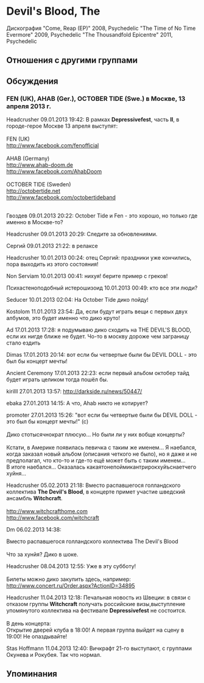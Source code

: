 # Devil's Blood, The

Дискография
"Come, Reap (EP)" 2008, Psychedelic
"The Time of No Time Evermore" 2009, Psychedelic
"The Thousandfold Epicentre" 2011, Psychedelic

## Отношения с другими группами


## Обсуждения

### FEN (UK), AHAB (Ger.), OCTOBER TIDE (Swe.) в Москве, 13 апреля 2013 г.

Headcrusher 09.01.2013 19:42:
В рамках <B>Depressivefest</B>, часть <B>II</B>, в городе-герое Москве 13 апреля выступят:<BR><BR>FEN (UK)<BR><A HREF="http://www.facebook.com/fenofficial" TARGET="_blank">http://www.facebook.com/fenofficial</A><BR><BR>AHAB (Germany)<BR><A HREF="http://www.ahab-doom.de" TARGET="_blank">http://www.ahab-doom.de</A><BR><A HREF="http://www.facebook.com/AhabDoom" TARGET="_blank">http://www.facebook.com/AhabDoom</A><BR><BR>OCTOBER TIDE (Sweden)<BR><A HREF="http://octobertide.net" TARGET="_blank">http://octobertide.net</A><BR><A HREF="http://www.facebook.com/octobertideband" TARGET="_blank">http://www.facebook.com/octobertideband</A><BR><BR>

Гвоздев 09.01.2013 20:22:
October Tide и Fen - это хорошо, но только где именно в Москве-то?

Headcrusher 09.01.2013 20:29:
Следите за обновлениями.

Сергий 09.01.2013 21:22:
в релаксе

Headcrusher 10.01.2013 00:24:
oтец Сергий: праздники уже кончились, пора выходить из этого состояния!

Non Serviam 10.01.2013 00:41:
нихуя! берите пример с греков!

Психастеноподобный истерошизоид 10.01.2013 00:49:
кто все эти люди? 

Seducer 10.01.2013 02:04:
На October Tide дико пойду!<BR> 

Kostolom 11.01.2013 23:54:
Да, если будут играть вещи с первых двух албумов, это будет именно что дико круто!

Ad 17.01.2013 17:28:
я подумываю дико сходить на THE DEVIL'S BLOOD, если их нигде ближе не будет. Чо-то в москву дороже чем заграницу стало ездить

Dimas 17.01.2013 20:14:
вот если бы четвертые были бы DEVIL DOLL - это был бы концерт мечты!

Ancient Ceremony 17.01.2013 22:23:
если первый альбом октобер тайд будет играть целиком тогда пошёл бы.

kirilll 27.01.2013 13:57:
<A HREF="http://darkside.ru/news/50447/" TARGET="_blank">http://darkside.ru/news/50447/</A><BR>

ebaka 27.01.2013 14:15:
А что, Ahab никто не котирует?

promoter 27.01.2013 15:26:
"вот если бы четвертые были бы DEVIL DOLL - это был бы концерт мечты!" (с)<BR><BR>Дико стотысячнократ плюсую... Но были ли у них вобще концерты?<BR><BR>Кстати, в Америке появилась певичка с таким же именем... Я наебался, когда заказал новый альбом (описания четкого не было), но я даже и не предполагал, что кто-то и где-то ещё может быть с таким именем...<BR>В итоге наебался... Оказалась какаятонепоймикантрирокхуйъснаетчего хуйня...

Headcrusher 05.02.2013 21:18:
Вместо распавшегося голландского коллектива <B>The Devil's Blood</B>, в концерте примет участие шведский ансамбль <B>Witchcraft</B>.<BR><BR><A HREF="http://www.witchcrafthome.com" TARGET="_blank">http://www.witchcrafthome.com</A><BR><A HREF="http://www.facebook.com/witchcraft" TARGET="_blank">http://www.facebook.com/witchcraft</A>

Dm 06.02.2013 14:38:
<DIV CLASS="quote">Вместо распавшегося голландского коллектива The Devil's Blood</DIV><BR>Что за хунйя? Дико в шоке.

Headcrusher 08.04.2013 12:55:
Уже в эту субботу!<BR><BR>Билеты можно дико закупить здесь, например: <A HREF="http://www.concert.ru/Order.aspx?ActionID=34895" TARGET="_blank">http://www.concert.ru/Order.aspx?ActionID=34895</A>

Headcrusher 11.04.2013 12:18:
Печальная новость из Швеции: в связи с отказом группы <B>Witchcraft</B> получать российские визы,выступление упомянутого коллектива на фестивале <B>Depressivefest</B> не состоится.<BR><BR>В день концерта:<BR>Открытие дверей клуба в 18:00! А первая группа выйдет на сцену в 19:00! Не опаздывайте!

Stas Hoffmann 11.04.2013 12:40:
Вичкрафт 21-го выступают, с группами Окунева и Рокубея. Так что нормал.



## Упоминания

